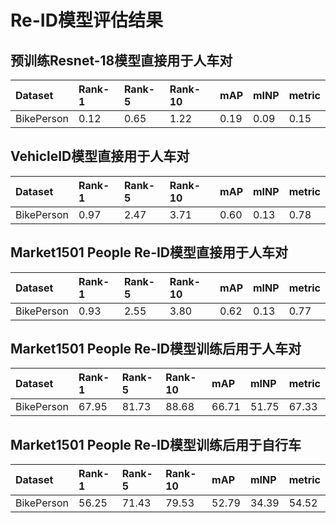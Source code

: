 # Re-ID模型评估结果

## 预训练Resnet-18模型直接用于人车对
| Dataset    | Rank-1 | Rank-5 | Rank-10 | mAP  | mINP | metric |
| :--------- | :----- | :----- | :------ | :--- | :--- | :----- |
| BikePerson | 0.12   | 0.65   | 1.22    | 0.19 | 0.09 | 0.15   |


## VehicleID模型直接用于人车对
| Dataset    | Rank-1 | Rank-5 | Rank-10 | mAP  | mINP | metric |
| :--------- | :----- | :----- | :------ | :--- | :--- | :----- |
| BikePerson | 0.97   | 2.47   | 3.71    | 0.60 | 0.13 | 0.78   |

## Market1501 People Re-ID模型直接用于人车对
| Dataset    | Rank-1 | Rank-5 | Rank-10 | mAP  | mINP | metric |
| :--------- | :----- | :----- | :------ | :--- | :--- | :----- |
| BikePerson | 0.93   | 2.55   | 3.80    | 0.62 | 0.13 | 0.77   |

## Market1501 People Re-ID模型训练后用于人车对
| Dataset    | Rank-1 | Rank-5 | Rank-10 | mAP   | mINP  | metric |
| :--------- | :----- | :----- | :------ | :---- | :---- | :----- |
| BikePerson | 67.95  | 81.73  | 88.68   | 66.71 | 51.75 | 67.33  |

## Market1501 People Re-ID模型训练后用于自行车
| Dataset    | Rank-1 | Rank-5 | Rank-10 | mAP   | mINP  | metric |
| :--------- | :----- | :----- | :------ | :---- | :---- | :----- |
| BikePerson | 56.25  | 71.43  | 79.53   | 52.79 | 34.39 | 54.52  |


